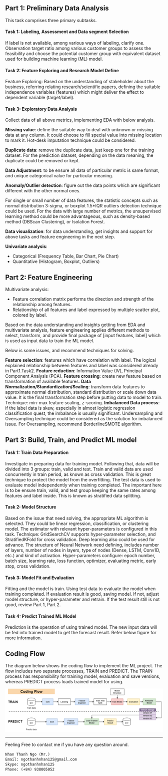 ## Part 1: Preliminary Data Analysis
 
 This task comprises three primary subtasks. 

#### Task 1: Labeling, Assessment and Data segment Selection

If label is not available, among various ways of labeling, clarify one. Observation target ratio among various customer groups to assess the feasibility and choose the potential customer group with equivalent dataset used for building machine learning (ML) model.

#### Task 2: Feature Exploring and Research Model Define

Feature Exploring: Based on the understanding of stakeholder about the business, referring relating research/scientific papers, defining the suitable independence variables (features) which might deliver the effect to dependent variable (target/label).

#### Task 3: Exploratory Data Analysis

Collect data of all above metrics, implementing EDA with below analysis.

**Missing value**: define the suitable way to deal with unknown or missing data at any column. It could choose to fill special value into missing location to mark it. Hot-desk imputation technique could be considered. 

**Duplicate data**: remove the duplicate data, just keep one for the training dataset. For the prediction dataset, depending on the data meaning, the duplicate could be removed or kept.

**Data Adjustment**: to be ensure all data of particular metric is same format, and unique categorical value for particular meaning.

**Anomaly/Outlier detection**: figure out the data points which are significant different with the other normal ones. 

For single or small number of data features, the statistic concepts such as normal distribution 3-sigma, or boxplot 1.5*IQR outliers detection technique could be used.
For the data with large number of metrics, the unsupervised learning method could be more advantageous, such as density-based method (DBScan Clustering), or Isolation Forest.

**Data visualization**: for data understanding, get insights and support for above tasks and feature engineering in the next step.

**Univariate analysis**:
   *	Categorical (Frequency Table, Bar Chart, Pie Chart)
   *	Quantitative (Histogram, Boxplot, Outliers)

## Part 2: Feature Engineering

Multivariate analysis: 

   *	Feature correlation matrix performs the direction and strength of the relationship among features.
   *	Relationship of all features and label expressed by multiple scatter plot, colored by label.  

Based on the data understanding and insights getting from EDA and multivariate analysis, feature engineering applies different methods to select, transform, and provide final package of [input features, label] which is used as input data to train the ML model. 

Below is some issues, and recommend techniques for solving.

**Feature selection**: features which have correlation with label. The logical explained relationship between features and label was considered already in Part1.Task2.
**Feature reduction**: Information Value (IV), Principal Component Analysis (PCA).
**Feature crossing**: create new feature based on transformation of available features.
**Data Normalization/Standardization/Scaling**: transform data features to approximate normal distribution, standard distribution or scale down data value. It is the final transformation step before putting data to model to train. Technique: min-max feature scaling, z-scoring.
**Imbalanced Data process**: if the label data is skew, especially in almost logistic regression classification quest, the imbalance is usually significant. Undersampling and Oversampling technique could be considered as the solution for imbalanced issue. For Oversampling, recommend BorderlineSMOTE algorithm.

## Part 3: Build, Train, and Predict ML model

#### Task 1: Train Data Preparation

Investigate in preparing data for training model. Following that, data will be divided into 3 groups: train, valid and test.
Train and valid data are used concurrently in train period, as known as cross validation. This is great technique to protect the model from the overfitting.
The test data is used to evaluate model independently when training completed.
The important here is to be ensure train, valid, and test group keeping the same rates among features and label inside. This is known as stratified data splitting.

#### Task 2: Model Structure

Based on the issue that need solving, the appropriate ML algorithm is selected.
They could be linear regression, classification, or clustering model. The estimator with relevant hyper-parameters is configured in this task. Technique: GridSearchCV supports hyper-parameter selection, and StratifiedKFold for cross validation.
Deep learning also could be used for advance. 
The structure of Neural Network need defining, includes number of layers, number of nodes in layers, type of nodes (Dense, LSTM, Conv1D, etc.) and kind of activation.
Hyper-parameters configure: epoch number, batch size, learning rate, loss function, optimizer, evaluating metric, early stop, cross validation.

#### Task 3: Model Fit and Evaluation

Fitting and the model is train. 
Using test data to evaluate the model when training completed.
If evaluation result is good, saving model. If not, adjust model structure, or hyper-parameter and retrain. If the test result still is not good, review Part 1, Part 2.

#### Task 4: Predict Trained ML Model 

Prediction is the operation of using trained model. The new input data will be fed into trained model to get the forecast result. Refer below figure for more information.

## Coding Flow

The diagram below shows the coding flow to implement the ML project. The flow includes two separate processes, TRAIN and PREDICT. The TRAIN process has responsibility for training model, evaluation and save versions, whereas PREDICT process loads trained model for using. 


<img src="https://github.com/carfirst125/portfolio/blob/main/Applied%20MLAI%20Project%20-%20Technical%20Flow/diagram/ML_coding_flow.png">

- - - - - 
Feeling Free to contact me if you have any question around.

    Nhan Thanh Ngo (Mr.)
    Email: ngothanhnhan125@gmail.com
    Skype: ngothanhnhan125
    Phone: (+84) 938005052
